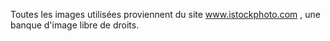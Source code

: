 Toutes les images utilisées proviennent du site www.istockphoto.com , une banque d'image libre de droits.
